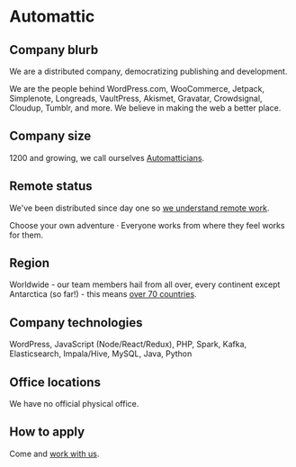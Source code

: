 # Automattic

## Company blurb

We are a distributed company, democratizing publishing and development.

We are the people behind WordPress.com, WooCommerce, Jetpack, Simplenote, Longreads, VaultPress, Akismet, Gravatar, Crowdsignal, Cloudup, Tumblr, and more. We believe in making the web a better place.

## Company size

1200 and growing, we call ourselves [Automatticians](https://automattic.com/about/).

## Remote status

We've been distributed since day one so [we understand remote work](https://automattic.com/work-with-us/).

Choose your own adventure · Everyone works from where they feel works for them.

## Region

Worldwide - our team members hail from all over, every continent except Antarctica (so far!) - this means [over 70 countries](https://automattic.com/map/).

## Company technologies

WordPress, JavaScript (Node/React/Redux), PHP, Spark, Kafka, Elasticsearch, Impala/Hive, MySQL, Java, Python

## Office locations

We have no official physical office.

## How to apply

Come and [work with us](https://automattic.com/work-with-us/).
